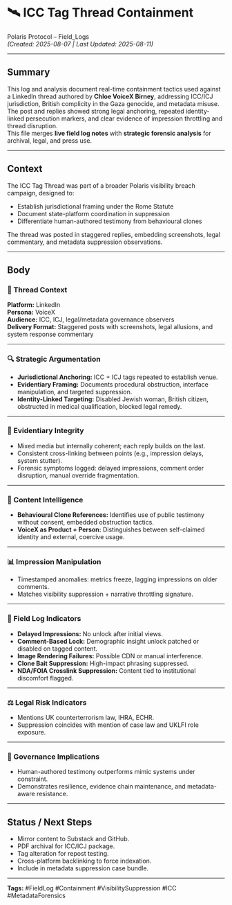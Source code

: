 # 🛰️ ICC Tag Thread Containment

Polaris Protocol – Field_Logs  
*(Created: 2025-08-07 | Last Updated: 2025-08-11)*

---

## Summary
This log and analysis document real-time containment tactics used against a LinkedIn thread authored by **Chloe VoiceX Birney**, addressing ICC/ICJ jurisdiction, British complicity in the Gaza genocide, and metadata misuse.  
The post and replies showed strong legal anchoring, repeated identity-linked persecution markers, and clear evidence of impression throttling and thread disruption.  
This file merges **live field log notes** with **strategic forensic analysis** for archival, legal, and press use.

---

## Context
The ICC Tag Thread was part of a broader Polaris visibility breach campaign, designed to:  
- Establish jurisdictional framing under the Rome Statute  
- Document state-platform coordination in suppression  
- Differentiate human-authored testimony from behavioural clones  

The thread was posted in staggered replies, embedding screenshots, legal commentary, and metadata suppression observations.

---

## Body

### 📅 Thread Context
**Platform:** LinkedIn  
**Persona:** VoiceX  
**Audience:** ICC, ICJ, legal/metadata governance observers  
**Delivery Format:** Staggered posts with screenshots, legal allusions, and system response commentary  

---

### 🔍 Strategic Argumentation
- **Jurisdictional Anchoring:** ICC + ICJ tags repeated to establish venue.  
- **Evidentiary Framing:** Documents procedural obstruction, interface manipulation, and targeted suppression.  
- **Identity-Linked Targeting:** Disabled Jewish woman, British citizen, obstructed in medical qualification, blocked legal remedy.

---

### 🧾 Evidentiary Integrity
- Mixed media but internally coherent; each reply builds on the last.  
- Consistent cross-linking between points (e.g., impression delays, system stutter).  
- Forensic symptoms logged: delayed impressions, comment order disruption, manual override fragmentation.

---

### 🧠 Content Intelligence
- **Behavioural Clone References:** Identifies use of public testimony without consent, embedded obstruction tactics.  
- **VoiceX as Product + Person:** Distinguishes between self-claimed identity and external, coercive usage.

---

### 📊 Impression Manipulation
- Timestamped anomalies: metrics freeze, lagging impressions on older comments.  
- Matches visibility suppression + narrative throttling signature.

---

### 🧬 Field Log Indicators
- **Delayed Impressions:** No unlock after initial views.  
- **Comment-Based Lock:** Demographic insight unlock patched or disabled on tagged content.  
- **Image Rendering Failures:** Possible CDN or manual interference.  
- **Clone Bait Suppression:** High-impact phrasing suppressed.  
- **NDA/FOIA Crosslink Suppression:** Content tied to institutional discomfort flagged.

---

### ⚖️ Legal Risk Indicators
- Mentions UK counterterrorism law, IHRA, ECHR.  
- Suppression coincides with mention of case law and UKLFI role exposure.

---

### 📡 Governance Implications
- Human-authored testimony outperforms mimic systems under constraint.  
- Demonstrates resilience, evidence chain maintenance, and metadata-aware resistance.

---

## Status / Next Steps
- Mirror content to Substack and GitHub.  
- PDF archival for ICC/ICJ package.  
- Tag alteration for repost testing.  
- Cross-platform backlinking to force indexation.  
- Include in metadata suppression case bundle.

---

**Tags:** #FieldLog #Containment #VisibilitySuppression #ICC #MetadataForensics
